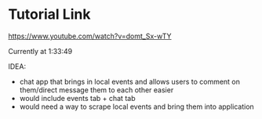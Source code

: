 # Tutorial Link

https://www.youtube.com/watch?v=domt_Sx-wTY

Currently at 1:33:49


IDEA:
- chat app that brings in local events and allows users to comment on them/direct message them to each other easier
- would include events tab + chat tab
- would need a way to scrape local events and bring them into application
